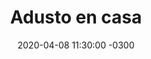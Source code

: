 ---
layout: post
category: Coqueto Escenario
date: 2020-04-08 11:30:00 -0300
title: Adusto en casa
image: https://oceano.uy/api/images/programas/TodoPasa/luboyreyes.PNG
summary: El viejo salió desde la casa, con algunas complicaciones, pero le dio para analizar un nuevo capítulo de "Estás más Delgado", un spin off de "Pandemia en la torre". Lenguas que se traban, mensajes confusos y aparatos que se rompen
file: https://audios.oceanofm.com/programas/Abrepalabra/20-04-08Coquetoescenario.mp3
duration: 27:11
oceanourl: https://oceano.uy/abrepalabra/coqueto-escenario/21381-adusto-en-casa
---